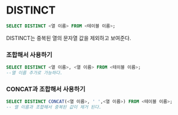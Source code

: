 # DISTINCT

```sql
SELECT DISTINCT <열 이름> FROM <테이블 이름>;
```

DISTINCT는 중복된 열의 문자열 값을 제외하고 보여준다.



### 조합해서 사용하기

```sql
SELECT DISTINCT <열 이름>, <열 이름> FROM <테이블 이름>;
--열 이름 추가로 가능하다.
```



### CONCAT과 조합해서 사용하기

```sql
SELECT DISTINCT CONCAT(<열 이름>, ' ',<열 이름>) FROM <테이블 이름>;
-- 열 이름과 조합해서 중복된 값이 제거 된다.
```

